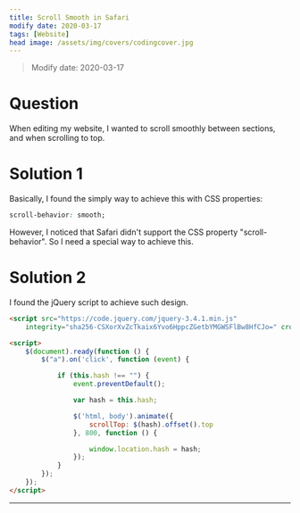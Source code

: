 ```yaml
---
title: Scroll Smooth in Safari
modify date: 2020-03-17
tags: [Website]
head image: /assets/img/covers/codingcover.jpg
---
```


> Modify date: 2020-03-17

# Question

When editing my website, I wanted to scroll smoothly between sections, and when scrolling to top.

<!--more-->

# Solution 1

Basically, I found the simply way to achieve this with CSS properties:

```CSS
scroll-behavior: smooth;
```

However, I noticed that Safari didn't support the CSS property "scroll-behavior". So I need a special way to achieve this.

# Solution 2

I found the jQuery script to achieve such design.

```html
<script src="https://code.jquery.com/jquery-3.4.1.min.js"
    integrity="sha256-CSXorXvZcTkaix6Yvo6HppcZGetbYMGWSFlBw8HfCJo=" crossorigin="anonymous"></script>

<script>
    $(document).ready(function () {
        $("a").on('click', function (event) {

            if (this.hash !== "") {
                event.preventDefault();

                var hash = this.hash;

                $('html, body').animate({
                    scrollTop: $(hash).offset().top
                }, 800, function () {

                    window.location.hash = hash;
                });
            }
        });
    });
</script>
```

---
